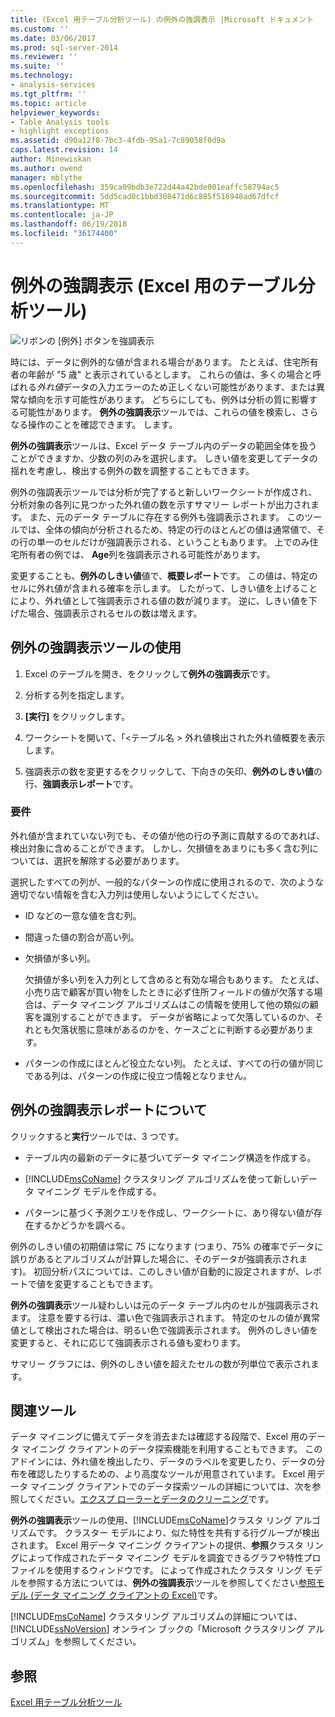 ```yaml
---
title: (Excel 用テーブル分析ツール) の例外の強調表示 |Microsoft ドキュメント
ms.custom: ''
ms.date: 03/06/2017
ms.prod: sql-server-2014
ms.reviewer: ''
ms.suite: ''
ms.technology:
- analysis-services
ms.tgt_pltfrm: ''
ms.topic: article
helpviewer_keywords:
- Table Analysis tools
- highlight exceptions
ms.assetid: d90a12f8-7bc3-4fdb-95a1-7c89058f0d9a
caps.latest.revision: 14
author: Minewiskan
ms.author: owend
manager: mblythe
ms.openlocfilehash: 359ca09bdb3e722d44a42bde001eaffc58794ac5
ms.sourcegitcommit: 5dd5cad0c1bbd308471d6c885f516948ad67dfcf
ms.translationtype: MT
ms.contentlocale: ja-JP
ms.lasthandoff: 06/19/2018
ms.locfileid: "36174400"
---
```

# <a name="highlight-exceptions-table-analysis-tools-for-excel"></a>例外の強調表示 (Excel 用のテーブル分析ツール)
  ![リボンの [例外] ボタンを強調表示](media/tat-highlightex.gif "リボンの 例外の強調表示ボタン")  
  
 時には、データに例外的な値が含まれる場合があります。 たとえば、住宅所有者の年齢が "5 歳" と表示されているとします。 これらの値は、多くの場合と呼ばれる*外れ値*データの入力エラーのため正しくない可能性があります、または異常な傾向を示す可能性があります。 どちらにしても、例外は分析の質に影響する可能性があります。 **例外の強調表示**ツールでは、これらの値を検索し、さらなる操作のことを確認できます。 します。  
  
 **例外の強調表示**ツールは、Excel データ テーブル内のデータの範囲全体を扱うことができますか、少数の列のみを選択します。 しきい値を変更してデータの揺れを考慮し、検出する例外の数を調整することもできます。  
  
 例外の強調表示ツールでは分析が完了すると新しいワークシートが作成され、分析対象の各列に見つかった外れ値の数を示すサマリー レポートが出力されます。 また、元のデータ テーブルに存在する例外も強調表示されます。 このツールでは、全体の傾向が分析されるため、特定の行のほとんどの値は通常値で、その行の単一のセルだけが強調表示される、ということもあります。 上でのみ住宅所有者の例では、 **Age**列を強調表示される可能性があります。  
  
 変更することも、**例外のしきい値**値で、**概要レポート**です。 この値は、特定のセルに外れ値が含まれる確率を示します。 したがって、しきい値を上げることにより、外れ値として強調表示される値の数が減ります。 逆に、しきい値を下げた場合、強調表示されるセルの数は増えます。  
  
## <a name="using-the-highlight-exceptions-tool"></a>例外の強調表示ツールの使用  
  
1.  Excel のテーブルを開き、をクリックして**例外の強調表示**です。  
  
2.  分析する列を指定します。  
  
3.  **[実行]** をクリックします。  
  
4.  ワークシートを開いて、「\<テーブル名 > 外れ値検出された外れ値概要を表示します。  
  
5.  強調表示の数を変更するをクリックして、下向きの矢印、**例外のしきい値**の行、**強調表示レポート**です。  
  
### <a name="requirements"></a>要件  
 外れ値が含まれていない列でも、その値が他の行の予測に貢献するのであれば、検出対象に含めることができます。 しかし、欠損値をあまりにも多く含む列については、選択を解除する必要があります。  
  
 選択したすべての列が、一般的なパターンの作成に使用されるので、次のような適切でない情報を含む入力列は使用しないようにしてください。  
  
-   ID などの一意な値を含む列。  
  
-   間違った値の割合が高い列。  
  
-   欠損値が多い列。  
  
     欠損値が多い列を入力列として含めると有効な場合もあります。 たとえば、小売り店で顧客が買い物をしたときに必ず住所フィールドの値が欠落する場合は、データ マイニング アルゴリズムはこの情報を使用して他の類似の顧客を識別することができます。 データが省略によって欠落しているのか、それとも欠落状態に意味があるのかを、ケースごとに判断する必要があります。  
  
-   パターンの作成にほとんど役立たない列。 たとえば、すべての行の値が同じである列は、パターンの作成に役立つ情報となりません。  
  
## <a name="understanding-the-highlight-exceptions-report"></a>例外の強調表示レポートについて  
 クリックすると**実行**ツールでは、3 つです。  
  
-   テーブル内の最新のデータに基づいてデータ マイニング構造を作成する。  
  
-   [!INCLUDE[msCoName](../includes/msconame-md.md)] クラスタリング アルゴリズムを使って新しいデータ マイニング モデルを作成する。  
  
-   パターンに基づく予測クエリを作成し、ワークシートに、あり得ない値が存在するかどうかを調べる。  
  
 例外のしきい値の初期値は常に 75 になります (つまり、75% の確率でデータに誤りがあるとアルゴリズムが計算した場合に、そのデータが強調表示されます)。 初回分析パスについては、このしきい値が自動的に設定されますが、レポートで値を変更することもできます。  
  
 **例外の強調表示**ツール疑わしいは元のデータ テーブル内のセルが強調表示されます。 注意を要する行は、濃い色で強調表示されます。 特定のセルの値が異常値として検出された場合は、明るい色で強調表示されます。 例外のしきい値を変更すると、それに応じて強調表示される値も変わります。  
  
 サマリー グラフには、例外のしきい値を超えたセルの数が列単位で表示されます。  
  
## <a name="related-tools"></a>関連ツール  
 データ マイニングに備えてデータを消去または確認する段階で、Excel 用のデータ マイニング クライアントのデータ探索機能を利用することもできます。 このアドインには、外れ値を検出したり、データのラベルを変更したり、データの分布を確認したりするための、より高度なツールが用意されています。 Excel 用データ マイニング クライアントでのデータ探索ツールの詳細については、次を参照してください。[エクスプ ローラーとデータのクリーニング](exploring-and-cleaning-data.md)です。  
  
 **例外の強調表示**ツールの使用、[!INCLUDE[msCoName](../includes/msconame-md.md)]クラスタ リング アルゴリズムです。 クラスター モデルにより、似た特性を共有する行グループが検出されます。 Excel 用データ マイニング クライアントの提供、**参照**クラスタ リングによって作成されたデータ マイニング モデルを調査できるグラフや特性プロファイルを使用するウィンドウです。 によって作成されたクラスタ リング モデルを参照する方法については、**例外の強調表示**ツールを参照してください[参照モデル (データ マイニング クライアントの Excel)](highlight-exceptions-table-analysis-tools-for-excel.md)です。  
  
 [!INCLUDE[msCoName](../includes/msconame-md.md)] クラスタリング アルゴリズムの詳細については、[!INCLUDE[ssNoVersion](../includes/ssnoversion-md.md)] オンライン ブックの「Microsoft クラスタリング アルゴリズム」を参照してください。  
  
## <a name="see-also"></a>参照  
 [Excel 用テーブル分析ツール](table-analysis-tools-for-excel.md)  
  
  